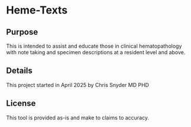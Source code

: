 # Heme-Texts

## Purpose
This is intended to assist and educate those in clinical hematopathology with note taking and specimen descriptions at a resident level and above. 



## Details
This project started in April 2025 by Chris Snyder MD PHD

## License
This tool is provided as-is and make to claims to accuracy.
